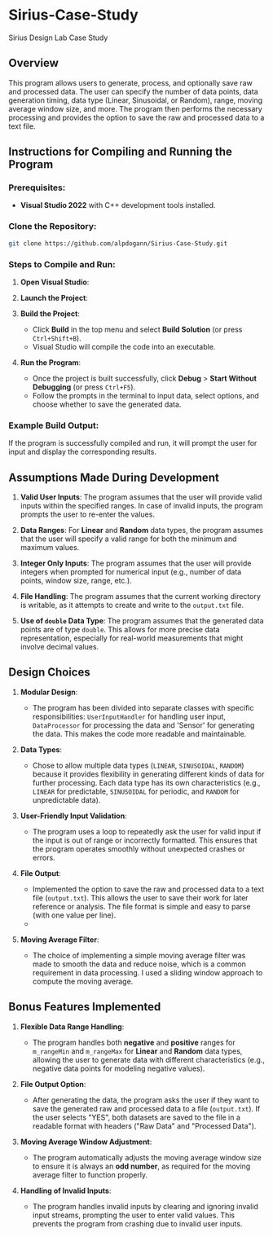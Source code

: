 # Sirius-Case-Study
Sirius Design Lab Case Study

## Overview

This program allows users to generate, process, and optionally save raw and processed data. The user can specify the number of data points, data generation timing, data type (Linear, Sinusoidal, or Random), range, moving average window size, and more. The program then performs the necessary processing and provides the option to save the raw and processed data to a text file.

## Instructions for Compiling and Running the Program

### Prerequisites:
- **Visual Studio 2022** with C++ development tools installed.

### Clone the Repository:
 ```bash
 git clone https://github.com/alpdogann/Sirius-Case-Study.git
 ```
     
### Steps to Compile and Run:

1. **Open Visual Studio**:
   
2. **Launch the Project**:

3. **Build the Project**:
   - Click **Build** in the top menu and select **Build Solution** (or press `Ctrl+Shift+B`).
   - Visual Studio will compile the code into an executable.

4. **Run the Program**:
   - Once the project is built successfully, click **Debug** > **Start Without Debugging** (or press `Ctrl+F5`).
   - Follow the prompts in the terminal to input data, select options, and choose whether to save the generated data.

### Example Build Output:
If the program is successfully compiled and run, it will prompt the user for input and display the corresponding results.

## Assumptions Made During Development

1. **Valid User Inputs**: The program assumes that the user will provide valid inputs within the specified ranges. In case of invalid inputs, the program prompts the user to re-enter the values.
   
2. **Data Ranges**: For **Linear** and **Random** data types, the program assumes that the user will specify a valid range for both the minimum and maximum values.

3. **Integer Only Inputs**: The program assumes that the user will provide integers when prompted for numerical input (e.g., number of data points, window size, range, etc.).

4. **File Handling**: The program assumes that the current working directory is writable, as it attempts to create and write to the `output.txt` file.

5. **Use of `double` Data Type**: The program assumes that the generated data points are of type `double`. This allows for more precise data representation, especially for real-world measurements that might involve decimal values.

## Design Choices

1. **Modular Design**:
   - The program has been divided into separate classes with specific responsibilities: `UserInputHandler` for handling user input, `DataProcessor` for processing the data and 'Sensor' for generating the data. This makes the code more readable and maintainable.
   
2. **Data Types**:
   - Chose to allow multiple data types (`LINEAR`, `SINUSOIDAL`, `RANDOM`) because it provides flexibility in generating different kinds of data for further processing. Each data type has its own characteristics (e.g., `LINEAR` for predictable, `SINUSOIDAL` for periodic, and `RANDOM` for unpredictable data).
   
3. **User-Friendly Input Validation**:
   - The program uses a loop to repeatedly ask the user for valid input if the input is out of range or incorrectly formatted. This ensures that the program operates smoothly without unexpected crashes or errors.
   
4. **File Output**:
   - Implemented the option to save the raw and processed data to a text file (`output.txt`). This allows the user to save their work for later reference or analysis. The file format is simple and easy to parse (with one value per line).
   - 
5. **Moving Average Filter**:
   - The choice of implementing a simple moving average filter was made to smooth the data and reduce noise, which is a common requirement in data processing. I used a sliding window approach to compute the moving average.

## Bonus Features Implemented

1. **Flexible Data Range Handling**:
   - The program handles both **negative** and **positive** ranges for `m_rangeMin` and `m_rangeMax` for **Linear** and **Random** data types, allowing the user to generate data with different characteristics (e.g., negative data points for modeling negative values).
   
2. **File Output Option**:
   - After generating the data, the program asks the user if they want to save the generated raw and processed data to a file (`output.txt`). If the user selects "YES", both datasets are saved to the file in a readable format with headers ("Raw Data" and "Processed Data").
   
3. **Moving Average Window Adjustment**:
   - The program automatically adjusts the moving average window size to ensure it is always an **odd number**, as required for the moving average filter to function properly.
   
4. **Handling of Invalid Inputs**:
   - The program handles invalid inputs by clearing and ignoring invalid input streams, prompting the user to enter valid values. This prevents the program from crashing due to invalid user inputs.
